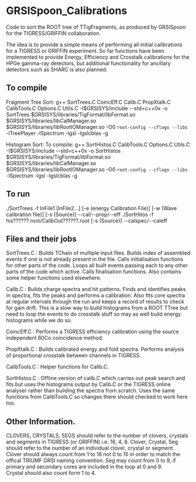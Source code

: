 GRSISpoon_Calibrations
======================

Code to sort the ROOT tree of TTigFragments, as produced by GRSISpoon for the TIGRESS/GRIFFIN collaboration.

The idea is to provide a simple means of performing all initial calibrations for a TIGRESS or GRIFFIN experiment.  So far functions have been implemented to provide Energy, Efficiency and Crosstalk calibrations for the HPGe gamma-ray detectors, but additional functionality for ancillary detectors such as SHARC is also planned.  

To compile
----------

Fragment Tree Sort:
g++ SortTrees.C CoincEff.C Calib.C PropXtalk.C CalibTools.C Options.C Utils.C -I$GRSISYS/include --std=c++0x -o SortTrees $GRSISYS/libraries/TigFormat/libFormat.so $GRSISYS/libraries/libCalManager.so $GRSISYS/libraries/libRootIOManager.so -O0 `root-config --cflags --libs` -lTreePlayer -lSpectrum -lgsl -lgslcblas -g

Histogram Sort:
To  compile: g++ SortHistos.C CalibTools.C Options.C Utils.C -I$GRSISYS/include --std=c++0x -o SortHistos $GRSISYS/libraries/TigFormat/libFormat.so $GRSISYS/libraries/libCalManager.so $GRSISYS/libraries/libRootIOManager.so -O0 `root-config --cflags --libs`  -lSpectrum -lgsl -lgslcblas -g


To run
------

./SortTrees -f InFile1 [InFile2...] [-e (energy Calibration File)] [-w (Wave calibration file)] [-s (Source)]  --cal/--prop/--eff
./SortHitos -f his??????.root/CalibOut??????.root  [-s (Source)]  --calspec/--caleff

Files and their jobs
--------------------

SortTrees.C : Builds TChain of multiple input files.  Builds index of assembled events if one is not already present in the file. Calls initialisation functions for other parts of the code.  Loops all built events passing each to any other parts of the code which active.  Calls finalisation functions.  Also contains some helper functions used elsewhere.

Calib.C : Builds charge spectra and hit patterns.  Finds and identifies peaks in spectra, fits the peaks and performs a calibration.  Also fits core spectra at regular intervals through the run and keeps a record of results to check for gain drift.  This is a slow way to build histograms from a ROOT TTree but need to loop the events to do crosstalk stuff so may as well build energy histograms while we do so.

CoincEff.C : Performs a TIGRESS efficiency calibration using the source independent 60Co coincidence method.

PropXtalk.C : Builds calibrated energy and fold spectra.  Performs analysis of proportional crosstalk between channels in TIGRESS.

CalibTools.C : Helper functions for Calib.C.

SortHistos.C : Offline version of calib.C which carries out peak search and fits but uses the histograms output by Calib.C or the TIGRESS online analyser rather than building the spectra from scratch.  Uses the same functions from CalibTools.C so changes there should checked to work here too. 


Other Information.
------------------

CLOVERS, CRYSTALS, SEGS should refer to the number of clovers, crystals and segments in TIGRESS (or GRIFFIN) i.e. 16, 4, 8.
Clover, Crystal, Seg should refer to the number of an individual clover, crystal or segment.
Clover should always count from 1 to 16 not 0 to 15 in order to match the offical TRIUMF GRSI naming convention.
Seg may count from 0 to 9, if primary and secondary cores are included in the loop at 0 and 9.  
Crystal should also count form 1 to 4.
